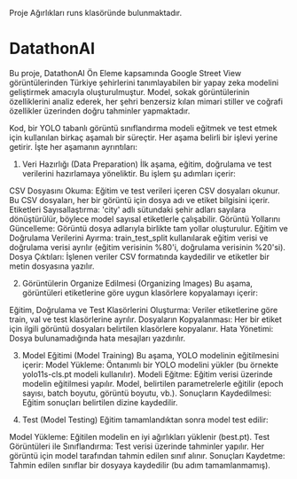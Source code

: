 Proje Ağırlıkları runs klasöründe bulunmaktadır.
# DatathonAI
 Bu proje, DatathonAI Ön Eleme kapsamında Google Street View görüntülerinden Türkiye şehirlerini tanımlayabilen bir yapay zeka modelini geliştirmek amacıyla oluşturulmuştur. Model, sokak görüntülerinin özelliklerini analiz ederek, her şehri benzersiz kılan mimari stiller ve coğrafi özellikler üzerinden doğru tahminler yapmaktadır.
 
Kod, bir YOLO tabanlı görüntü sınıflandırma modeli eğitmek ve test etmek için kullanılan birkaç aşamalı bir süreçtir. Her aşama belirli bir işlevi yerine getirir. İşte her aşamanın ayrıntıları:

1. Veri Hazırlığı (Data Preparation)
İlk aşama, eğitim, doğrulama ve test verilerini hazırlamaya yöneliktir. Bu işlem şu adımları içerir:

CSV Dosyasını Okuma: Eğitim ve test verileri içeren CSV dosyaları okunur. Bu CSV dosyaları, her bir görüntü için dosya adı ve etiket bilgisini içerir.
Etiketleri Sayısallaştırma: 'city' adlı sütundaki şehir adları sayılara dönüştürülür, böylece model sayısal etiketlerle çalışabilir.
Görüntü Yollarını Güncelleme: Görüntü dosya adlarıyla birlikte tam yollar oluşturulur.
Eğitim ve Doğrulama Verilerini Ayırma: train_test_split kullanılarak eğitim verisi ve doğrulama verisi ayrılır (eğitim verisinin %80'i, doğrulama verisinin %20'si).
Dosya Çıktıları: İşlenen veriler CSV formatında kaydedilir ve etiketler bir metin dosyasına yazılır.

2. Görüntülerin Organize Edilmesi (Organizing Images)
Bu aşama, görüntüleri etiketlerine göre uygun klasörlere kopyalamayı içerir:

Eğitim, Doğrulama ve Test Klasörlerini Oluşturma: Veriler etiketlerine göre train, val ve test klasörlerine ayrılır.
Dosyaların Kopyalanması: Her bir etiket için ilgili görüntü dosyaları belirtilen klasörlere kopyalanır.
Hata Yönetimi: Dosya bulunamadığında hata mesajları yazdırılır.

3. Model Eğitimi (Model Training)
Bu aşama, YOLO modelinin eğitilmesini içerir:
Model Yükleme: Öntanımlı bir YOLO modelini yükler (bu örnekte yolo11s-cls.pt modeli kullanılır).
Modeli Eğitme: Eğitim verisi üzerinde modelin eğitilmesi yapılır. Model, belirtilen parametrelerle eğitilir (epoch sayısı, batch boyutu, görüntü boyutu, vb.).
Sonuçların Kaydedilmesi: Eğitim sonuçları belirtilen dizine kaydedilir.

5. Test (Model Testing)
Eğitim tamamlandıktan sonra model test edilir:

Model Yükleme: Eğitilen modelin en iyi ağırlıkları yüklenir (best.pt).
Test Görüntüleri ile Sınıflandırma: Test verisi üzerinde tahminler yapılır. Her görüntü için model tarafından tahmin edilen sınıf alınır.
Sonuçları Kaydetme: Tahmin edilen sınıflar bir dosyaya kaydedilir (bu adım tamamlanmamış).
